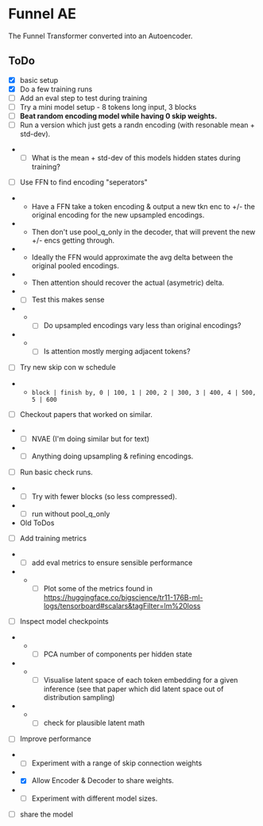 # Funnel AE

The Funnel Transformer converted into an Autoencoder.

## ToDo
- [x] basic setup
- [x] Do a few training runs
- [ ] Add an eval step to test during training
- [ ] Try a mini model setup - 8 tokens long input, 3 blocks
- [ ] **Beat random encoding model while having 0 skip weights.**
- [ ] Run a version which just gets a randn encoding (with resonable mean + std-dev).
- - [ ] What is the mean + std-dev of this models hidden states during training?

- [ ] Use FFN to find encoding "seperators"
- - Have a FFN take a token encoding & output a new tkn enc to +/- the original encoding for the new upsampled encodings.
- - Then don't use pool_q_only in the decoder, that will prevent the new +/- encs getting through.
- - Ideally the FFN would approximate the avg delta between the original pooled encodings.
- - Then attention should recover the actual (asymetric) delta.
- - [ ] Test this makes sense
- - - [ ] Do upsampled encodings vary less than original encodings?
- - - [ ] Is attention mostly merging adjacent tokens?

- [ ] Try new skip con w schedule
- - `block | finish by, 0 | 100, 1 | 200, 2 | 300, 3 | 400, 4 | 500, 5 | 600`

- [ ] Checkout papers that worked on similar.
- - [ ] NVAE (I'm doing similar but for text)
- - [ ] Anything doing upsampling & refining encodings.

- [ ] Run basic check runs.
- - [ ] Try with fewer blocks (so less compressed).
- - [ ] run without pool_q_only

- Old ToDos
- [ ] Add training metrics
- - [ ] add eval metrics to ensure sensible performance
- - - [ ] Plot some of the metrics found in https://huggingface.co/bigscience/tr11-176B-ml-logs/tensorboard#scalars&tagFilter=lm%20loss
- [ ] Inspect model checkpoints
- - - [ ] PCA number of components per hidden state
- - - [ ] Visualise latent space of each token embedding for a given inference (see that paper which did latent space out of distribution sampling)
- - - [ ] check for plausible latent math
- [ ] Improve performance
- - [ ] Experiment with a range of skip connection weights
- - [x] Allow Encoder & Decoder to share weights.
- - [ ] Experiment with different model sizes.
- [ ] share the model
